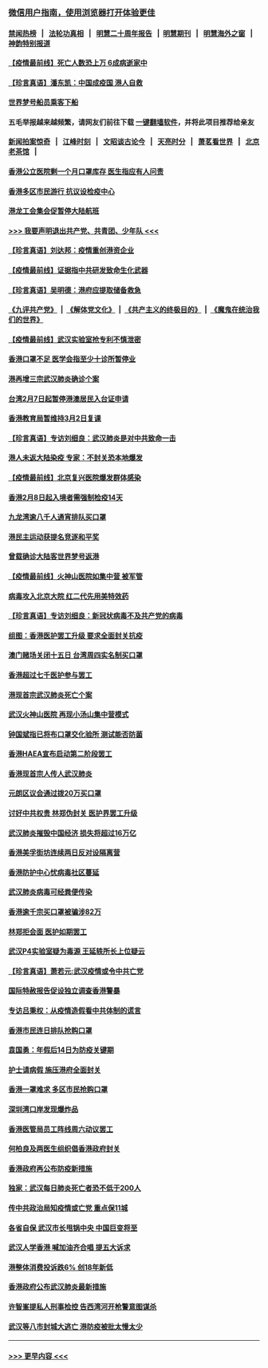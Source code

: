### [微信用户指南，使用浏览器打开体验更佳](https://github.com/gfw-breaker/banned-news1/blob/master/indexes/wechat-guide.md?t=0)
#### [禁闻热榜](热点新闻.md?t=0)  &nbsp;&nbsp;|&nbsp;&nbsp; [法轮功真相](https://github.com/gfw-breaker/truth/blob/master/README.md?t=0) &nbsp;&nbsp;|&nbsp;&nbsp; [明慧二十周年报告](https://github.com/gfw-breaker/mh-reports/blob/master/README.md?t=0) &nbsp;&nbsp;|&nbsp;&nbsp;[明慧期刊](https://github.com/gfw-breaker/mh-qikan) &nbsp;&nbsp;|&nbsp;&nbsp; [明慧海外之窗](https://github.com/gfw-breaker/mh-news/blob/master/README.md?t=0) &nbsp;&nbsp;|&nbsp;&nbsp; [神韵特别报道](https://github.com/gfw-breaker/mh-news/blob/master/shenyun.md?t=0)
#### [【疫情最前线】死亡人数恐上万 6成病逝家中](../pages/nsc415/n11856687.md?t=02102311) 
#### [【珍言真语】潘东凯：中国成疫国 港人自救](../pages/nsc415/n11856962.md?t=02102311) 
#### [世界梦号船员乘客下船](../pages/nsc415/n11856883.md?t=02102311) 
#### 五毛举报越来越频繁，请网友们前往下载 [一键翻墙软件](https://github.com/gfw-breaker/ssr-accounts)，并将此项目推荐给亲友
#### [新闻拍案惊奇](https://github.com/gfw-breaker/banned-news1/blob/master/pages/link4.md) &nbsp;&nbsp;|&nbsp;&nbsp; [江峰时刻](https://github.com/gfw-breaker/banned-news1/blob/master/pages/link4.md) &nbsp;&nbsp;|&nbsp;&nbsp; [文昭谈古论今](https://github.com/gfw-breaker/banned-news1/blob/master/pages/link4.md) &nbsp;&nbsp;|&nbsp;&nbsp; [天亮时分](https://github.com/gfw-breaker/banned-news1/blob/master/pages/link4.md) &nbsp;&nbsp;|&nbsp;&nbsp; [萧茗看世界](https://github.com/gfw-breaker/banned-news1/blob/master/pages/link4.md) &nbsp;&nbsp;|&nbsp;&nbsp; [北京老茶馆](https://github.com/gfw-breaker/banned-news1/blob/master/pages/link4.md) &nbsp;&nbsp;|&nbsp;&nbsp; 
#### [香港公立医院剩一个月口罩库存 医生指应有人问责](../pages/nsc415/n11856875.md?t=02102311) 
#### [香港多区市民游行 抗议设检疫中心](../pages/nsc415/n11856866.md?t=02102311) 
#### [港龙工会集会促暂停大陆航班](../pages/nsc415/n11856840.md?t=02102311) 
#### [>>> 我要声明退出共产党、共青团、少年队 <<<](https://github.com/begood0513/goodnews/blob/master/quit/letter.md) 
#### [【珍言真语】刘达邦：疫情重创港资企业](../pages/nsc415/n11854274.md?t=02102311) 
#### [【疫情最前线】证据指中共研发致命生化武器](../pages/nsc415/n11853087.md?t=02102311) 
#### [【珍言真语】吴明德：港府应提取储备救急](../pages/nsc415/n11852734.md?t=02102311) 
#### [《九评共产党》](https://github.com/begood0513/9ping.md/blob/master/README.md) &nbsp;|&nbsp; [《解体党文化》](../../../../jtdwh.md/blob/master/README.md)  &nbsp;|&nbsp; [《共产主义的终极目的》](../../../../gczydzjmd.md/blob/master/README.md) &nbsp;|&nbsp; [《魔鬼在统治我们的世界》](../../../../mgztzwmdsj.md/blob/master/README.md) 
#### [【疫情最前线】武汉实验室抢专利不慎泄密](../pages/nsc415/n11850310.md?t=02102311) 
#### [香港口罩不足 医学会指至少十诊所暂停业](../pages/nsc415/n11850301.md?t=02102311) 
#### [港再增三宗武汉肺炎确诊个案](../pages/nsc415/n11850328.md?t=02102311) 
#### [台湾2月7日起暂停港澳居民入台证申请](../pages/nsc415/n11850304.md?t=02102311) 
#### [香港教育局暂维持3月2日复课](../pages/nsc415/n11850260.md?t=02102311) 
#### [【珍言真语】专访刘细良：武汉肺炎是对中共致命一击](../pages/nsc415/n11849934.md?t=02102311) 
#### [港人未返大陆染疫 专家：不封关恐本地爆发](../pages/nsc415/n11848021.md?t=02102311) 
#### [【疫情最前线】北京复兴医院爆发群体感染](../pages/nsc415/n11847626.md?t=02102311) 
#### [香港2月8日起入境者需强制检疫14天](../pages/nsc415/n11847658.md?t=02102311) 
#### [九龙湾逾八千人通宵排队买口罩](../pages/nsc415/n11847647.md?t=02102311) 
#### [港民主运动获提名竞逐和平奖](../pages/nsc415/n11847633.md?t=02102311) 
#### [曾载确诊大陆客世界梦号返港](../pages/nsc415/n11847608.md?t=02102311) 
#### [【疫情最前线】火神山医院如集中营 被军管](../pages/nsc415/n11847524.md?t=02102311) 
#### [病毒攻入北京大院 红二代先用美特效药](../pages/nsc415/n11847427.md?t=02102311) 
#### [【珍言真语】专访刘细良：新冠状病毒不及共产党的病毒](../pages/nsc415/n11847164.md?t=02102311) 
#### [组图：香港医护罢工升级 要求全面封关抗疫](../pages/nsc415/n11844107.md?t=02102311) 
#### [澳门赌场关闭十五日 台湾周四实名制买口罩](../pages/nsc415/n11845083.md?t=02102311) 
#### [香港超过七千医护参与罢工](../pages/nsc415/n11845051.md?t=02102311) 
#### [港现首宗武汉肺炎死亡个案](../pages/nsc415/n11844998.md?t=02102311) 
#### [武汉火神山医院 再现小汤山集中营模式](../pages/nsc415/n11844763.md?t=02102311) 
#### [钟国斌指已将布口罩交化验所 测试能否防菌](../pages/nsc415/n11842783.md?t=02102311) 
#### [香港HAEA宣布启动第二阶段罢工](../pages/nsc415/n11842723.md?t=02102311) 
#### [香港现首宗人传人武汉肺炎](../pages/nsc415/n11842766.md?t=02102311) 
#### [元朗区议会通过拨20万买口罩](../pages/nsc415/n11842754.md?t=02102311) 
#### [讨好中共权贵 林郑伪封关 医护界罢工升级](../pages/nsc415/n11842359.md?t=02102311) 
#### [武汉肺炎摧毁中国经济 损失将超过16万亿](../pages/nsc415/n11839723.md?t=02102311) 
#### [香港美孚街坊连续两日反对设隔离营](../pages/nsc415/n11839962.md?t=02102311) 
#### [香港防护中心忧病毒社区蔓延](../pages/nsc415/n11839933.md?t=02102311) 
#### [武汉肺炎病毒可经粪便传染](../pages/nsc415/n11839939.md?t=02102311) 
#### [香港逾千宗买口罩被骗涉82万](../pages/nsc415/n11839914.md?t=02102311) 
#### [林郑拒会面 医护如期罢工](../pages/nsc415/n11839892.md?t=02102311) 
#### [武汉P4实验室疑为毒源 王延轶所长上位疑云](../pages/nsc415/n11835543.md?t=02102311) 
#### [【珍言真语】萧若元:武汉疫情或令中共亡党](../pages/nsc415/n11829394.md?t=02102311) 
#### [国际特赦报告促设独立调查香港警暴](../pages/nsc415/n11833845.md?t=02102311) 
#### [专访吕秉权：从疫情造假看中共体制的谎言](../pages/nsc415/n11833813.md?t=02102311) 
#### [香港市民连日排队抢购口罩](../pages/nsc415/n11833794.md?t=02102311) 
#### [袁国勇：年假后14日为防疫关键期](../pages/nsc415/n11831088.md?t=02102311) 
#### [护士请病假 施压港府全面封关](../pages/nsc415/n11831030.md?t=02102311) 
#### [香港一罩难求 多区市民抢购口罩](../pages/nsc415/n11831002.md?t=02102311) 
#### [深圳湾口岸发现爆炸品](../pages/nsc415/n11828802.md?t=02102311) 
#### [香港医管局员工阵线周六动议罢工](../pages/nsc415/n11828762.md?t=02102311) 
#### [何柏良及两医生组织倡香港政府封关](../pages/nsc415/n11828749.md?t=02102311) 
#### [香港政府再公布防疫新措施](../pages/nsc415/n11828716.md?t=02102311) 
#### [独家：武汉每日肺炎死亡者恐不低于200人](../pages/nsc415/n11828240.md?t=02102311) 
#### [传中共政治局知疫情或亡党 重点保11城](../pages/nsc415/n11828145.md?t=02102311) 
#### [各省自保 武汉市长甩锅中央 中国巨变将至](../pages/nsc415/n11828021.md?t=02102311) 
#### [武汉人学香港 喊加油齐合唱 提五大诉求](../pages/nsc415/n11827046.md?t=02102311) 
#### [港整体消费投诉跌6% 创18年新低](../pages/nsc415/n11817280.md?t=02102311) 
#### [香港政府公布武汉肺炎最新措施](../pages/nsc415/n11817152.md?t=02102311) 
#### [许智峯提私人刑事检控 告西湾河开枪警意图谋杀](../pages/nsc415/n11817132.md?t=02102311) 
#### [武汉等八市封城大逃亡 港防疫被批太慢太少](../pages/nsc415/n11817058.md?t=02102311) 

----
#### [ >>> 更早内容 <<< ](../indexes/nsc415-earlier.md)
